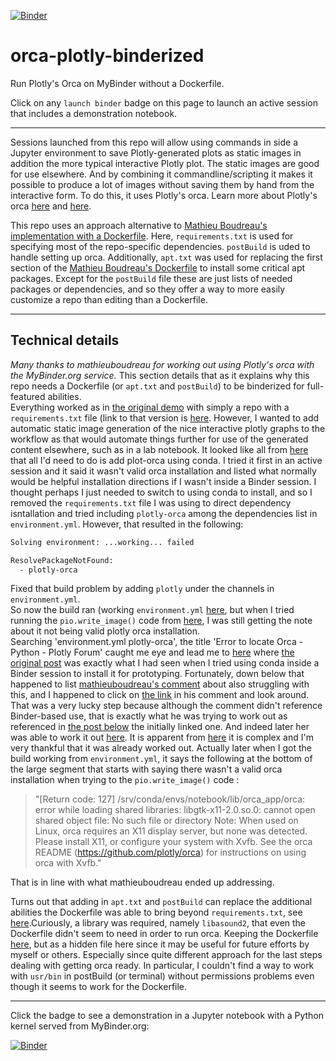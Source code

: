 [![Binder](https://mybinder.org/badge_logo.svg)](https://mybinder.org/v2/gh/fomightez/orca-plotly-binderized/master?filepath=index.ipynb)

# orca-plotly-binderized

Run Plotly's Orca on MyBinder without a Dockerfile.

Click on any `launch binder` badge on this page to launch an active session that includes a demonstration notebook.


----

Sessions launched from this repo will allow using commands in side a Jupyter environment to save Plotly-generated plots as static images in addition the more typical interactive Plotly plot. The static images are good for use elsewhere. And by combining it commandline/scripting it makes it possible to produce a lot of images without saving them by hand from the interactive form. To do this, it uses Plotly's orca. Learn more about Plotly's orca [here](https://github.com/plotly/orca) and [here](https://plot.ly/python/static-image-export/).


This repo uses an approach alternative to [Mathieu Boudreau's implementation with a Dockerfile](https://github.com/mathieuboudreau/orca-plotly-dockerfile). Here, `requirements.txt` is used for specifying most of the repo-specific dependencies. `postBuild` is uded to handle setting up orca. Additionally, `apt.txt` was used for replacing the first section of the [Mathieu Boudreau's Dockerfile](https://github.com/mathieuboudreau/orca-plotly-dockerfile/blob/master/Dockerfile) to install some critical apt packages. Except for the `postBuild` file these are just lists of needed packages or dependencies, and so they offer a way to more easily customize a repo than editing than a Dockerfile.

-----

## Technical details

*Many thanks to mathieuboudreau for working out using Plotly's orca with the MyBinder.org service.* This section details that as it explains why this repo needs a Dockerfile (or `apt.txt` and `postBuild`) to be binderized for full-featured abilities.  
Everything worked as in [the original demo]((https://twitter.com/Steve_Harborne/status/1133064277445627904)) with simply a repo with a `requirements.txt` file (link to that version is [here](https://github.com/fomightez/gel_image_annotation/tree/4421855f2b3a7d1ea53008456b4393371ec3cb10). However, I wanted to add automatic static image generation of the nice interactive plotly graphs to the workflow as that would automate things further for use of the generated content elsewhere, such as in a lab notebook. It looked like all from [here](https://plot.ly/python/static-image-export/) that all I'd need to do is add plot-orca using conda. I tried it first in an active session and it said it wasn't valid orca installation and listed what normally would be helpful installation directions if I wasn't inside a Binder session. I thought perhaps I just needed to switch to using conda to install, and so I removed the `requirements.txt` file I was using to direct dependency isntallation and tried including `plotly-orca` among the dependencies list in `environment.yml`. However, that resulted in the following:

```bash
Solving environment: ...working... failed

ResolvePackageNotFound:
  - plotly-orca
```

Fixed that build problem by adding `plotly` under the channels in `environment.yml`.  
So now the build ran (working `environment.yml` [here](https://github.com/fomightez/gel_image_annotation/tree/24bf618b43ef1451128868f4d3591efa9549cbdc), but when I tried running the `pio.write_image()` code from [here](https://plot.ly/python/static-image-export/), I was still getting the note about it not being valid plotly orca installation.  
Searching 'environment.yml plotly-orca', the title 'Error to locate Orca - Python - Plotly Forum' caught me eye and lead me to [here](https://community.plot.ly/t/error-to-locate-orca/16729/5) where [the original post](https://community.plot.ly/t/error-to-locate-orca/16729) was exactly what I had seen when I tried using conda inside a Binder session to install it for prototyping. Fortunately, down below that happened to list [mathieuboudreau's comment](https://community.plot.ly/t/error-to-locate-orca/16729/5) about also struggling with this, and I happened to click on [the link](https://github.com/plotly/orca/issues/150#issuecomment-482585518) in his comment and look around. That was a very lucky step because although the comment didn't reference Binder-based use, that is exactly what he was trying to work out as referenced in [the post below](https://github.com/plotly/orca/issues/150#issuecomment-482585956) the initially linked one. And indeed later her was able to work it out [here](https://github.com/plotly/orca/issues/150#issuecomment-483484860). It is apparent from [here](https://github.com/plotly/orca) it is complex and I'm very thankful that it was already worked out.
Actually later when I got the build working from `environment.yml`, it says the following at the bottom of the large segment that starts with saying there wasn't a valid orca installation when trying to the `pio.write_image()` code :
>"[Return code: 127]
/srv/conda/envs/notebook/lib/orca_app/orca: error while loading shared libraries: libgtk-x11-2.0.so.0: cannot open shared object file: No such file or directory
Note: When used on Linux, orca requires an X11 display server, but none was
detected. Please install X11, or configure your system with Xvfb. See
the orca README (https://github.com/plotly/orca) for instructions on using
orca with Xvfb."

That is in line with what mathieuboudreau ended up addressing.

Turns out that adding in `apt.txt` and `postBuild` can replace the additional abilities the Dockerfile was able to bring beyond `requirements.txt`, see [here](https://discourse.jupyter.org/t/using-plotlys-orca-to-generate-static-plots-in-binder-served-sessions/1232/3).Curiously, a library was required, namely `libasound2`, that even the Dockerfile didn't seem to need in order to run orca. Keeping the Dockerfile [here](https://github.com/fomightez/gel_image_annotation), but as a hidden file here since it may be useful for future efforts by myself or others. Especially since quite different approach for the last steps dealing with getting orca ready. In particular, I couldn't find a way to work with `usr/bin` in postBuild (or terminal) without permissions problems even though it seems to work for the Dockerfile. 

----

Click the badge to see a demonstration in a Jupyter notebook with a Python kernel served from MyBinder.org:

[![Binder](https://mybinder.org/badge_logo.svg)](https://mybinder.org/v2/gh/fomightez/orca-plotly-binderized/master?filepath=index.ipynb)



